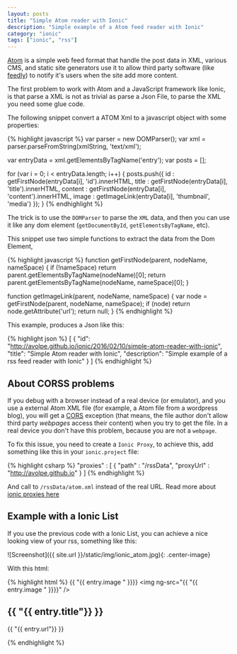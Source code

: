 ```yaml
---
layout: posts
title: "Simple Atom reader with Ionic"
description: "Simple example of a Atom feed reader with Ionic"
category: "ionic"
tags: ["ionic", "rss"]
---
```


[Atom][atom-wiki] is a simple web feed format that handle the post data in XML,
various CMS, and static site generators use it to allow third party software
(like [feedly][Feedly]) to notify it's users when the site add more content.

The first problem to work with Atom and a JavaScript framework like Ionic, is
that parse a XML is not as trivial as parse a Json File, to parse the XML you
need some glue code.

The following snippet convert a ATOM Xml to a javascript object with some
properties:

{% highlight javascript %}
var parser = new DOMParser();
var xml = parser.parseFromString(xmlString, 'text/xml');

var entryData = xml.getElementsByTagName('entry');
var posts = [];

for (var i = 0; i < entryData.length; i++) {
  posts.push({
    id          : getFirstNode(entryData[i], 'id').innerHTML,
    title       : getFirstNode(entryData[i], 'title').innerHTML,
    content     : getFirstNode(entryData[i], 'content').innerHTML,
    image       : getImageLink(entryData[i], 'thumbnail', 'media')
  });
}
{% endhighlight %}

The trick is to use the `DOMParser` to parse the `XML` data, and then you can
use it like any dom element (`getDocumentById`, `getElementsByTagName`, etc).

This snippet use two simple functions to extract the data from the Dom Element,

{% highlight javascript %}
function getFirstNode(parent, nodeName, nameSpace) {
   if (!nameSpace)
      return parent.getElementsByTagName(nodeName)[0];
   return parent.getElementsByTagName(nodeName, nameSpace)[0];
}

function getImageLink(parent, nodeName, nameSpace) {
   var node = getFirstNode(parent, nodeName, nameSpace);
   if (node)
      return node.getAttribute('url');
   return null;
}
{% endhighlight %}

This example, produces a Json like this:

{% highlight json %}
[
  {
    "id": "http://avolpe.github.io/ionic/2016/02/10/simple-atom-reader-with-ionic",
    "title": "Simple Atom reader with Ionic",
    "description": "Simple example of a rss feed reader with Ionic"
  }
]
{% endhighlight %}

## About CORSS problems

If you debug with a browser instead of a real device (or emulator), and you use
a external Atom XML file (for example, a Atom file from a wordpress blog), you
will get a [CORS]  exception (that means, the file author don't allow third
party *webpages* access their content) when you try to get the file. In a real
device you don't have this problem, because you are not a `webpage`.

To fix this issue, you need to create a `Ionic Proxy`, to achieve this, add
something like this in your `ionic.project` file:

{% highlight csharp %}
"proxies" : [ {
   "path"     : "/rssData",
   "proxyUrl" : "http://avolpe.github.io"
} ]
{% endhighlight %}

And call to `/rssData/atom.xml` instead of the real URL. Read more about  [ionic
proxies here][ionic-proxy]

## Example with a Ionic List

If you use the previous code with a Ionic List, you can achieve a nice looking
view of your rss, something like this:

![Screenshot]({{ site.url }}/static/img/ionic_atom.jpg){: .center-image}

With this html:

{% highlight html %}
{{ "{{ entry.image " }}}}
 <ion-list>
   <ion-item ng-repeat="entry in entries" class="item-avatar">
     <img ng-src="{{ "{{ entry.image " }}}}" />
     <h2>{{ "{{ entry.title"}} }}</h2>
     <p>{{ "{{ entry.url"}} }}</p>
   </ion-item>
 </ion-list>
{% endhighlight %}


[atom-wiki]: https://en.wikipedia.org/wiki/Atom_(standard)
[feedly]: https://feedly.com
[cors]: https://developer.mozilla.org/en-US/docs/Web/HTTP/Access_control_CORS
[ionic-proxy]: https://github.com/driftyco/ionic-proxy-example
